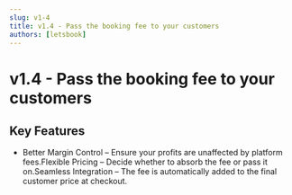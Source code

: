 ```yaml
---
slug: v1-4
title: v1.4 - Pass the booking fee to your customers
authors: [letsbook]
---
```


# v1.4 - Pass the booking fee to your customers

## Key Features

- Better Margin Control – Ensure your profits are unaffected by platform fees.Flexible Pricing – Decide whether to absorb the fee or pass it on.Seamless Integration – The fee is automatically added to the final customer price at checkout.
